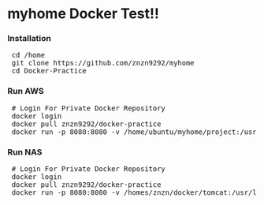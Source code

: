 # myhome Docker Test!!

### Installation
<pre>
 cd /home
 git clone https://github.com/znzn9292/myhome
 cd Docker-Practice
</pre>

### Run AWS
<pre>
 # Login For Private Docker Repository
 docker login
 docker pull znzn9292/docker-practice
 docker run -p 8080:8080 -v /home/ubuntu/myhome/project:/usr/local/tomcat/webapps znzn9292/docker-practice
</pre>

### Run NAS
<pre>
 # Login For Private Docker Repository
 docker login
 docker pull znzn9292/docker-practice
 docker run -p 8080:8080 -v /homes/znzn/docker/tomcat:/usr/local/tomcat/webapps znzn9292/docker-practice
</pre>
